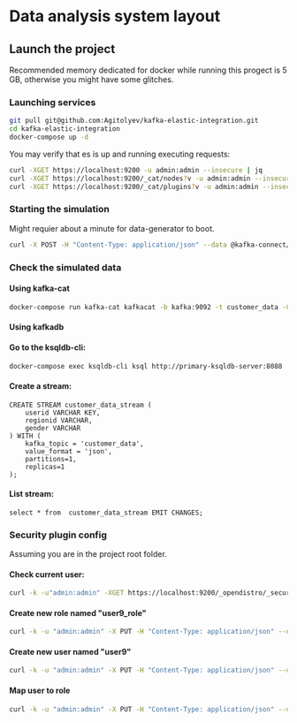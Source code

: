 # Data analysis system layout

## Launch the project

Recommended memory dedicated for docker while running this progect is 5 GB, otherwise you might have some glitches.

### Launching services

``` bash
git pull git@github.com:Agitolyev/kafka-elastic-integration.git
cd kafka-elastic-integration
docker-compose up -d
```

You may verify that es is up and running executing requests:

```bash
curl -XGET https://localhost:9200 -u admin:admin --insecure | jq
curl -XGET https://localhost:9200/_cat/nodes?v -u admin:admin --insecure
curl -XGET https://localhost:9200/_cat/plugins?v -u admin:admin --insecure
```

### Starting the simulation

Might requier about a minute for data-generator to boot.
```bash
curl -X POST -H "Content-Type: application/json" --data @kafka-connect/connector_users.config http://localhost:8083/connectors | jq
```

### Check the simulated data

#### Using kafka-cat

```bash
docker-compose run kafka-cat kafkacat -b kafka:9092 -t customer_data -C
```

#### Using kafkadb

#### Go to the ksqldb-cli:
```bash
docker-compose exec ksqldb-cli ksql http://primary-ksqldb-server:8088
```

#### Create a stream:
``` 
CREATE STREAM customer_data_stream (
    userid VARCHAR KEY,
    regionid VARCHAR,
    gender VARCHAR
) WITH (
    kafka_topic = 'customer_data',
    value_format = 'json',
    partitions=1,
    replicas=1
);
```

#### List stream:
```
select * from  customer_data_stream EMIT CHANGES;
```

### Security plugin config

Assuming you are in the project root folder.

#### Check current user:
```bash
curl -k -u"admin:admin" -XGET https://localhost:9200/_opendistro/_security/api/account/ | jq
```

#### Create new role named "user9_role"
```bash
curl -k -u "admin:admin" -X PUT -H "Content-Type: application/json" --data @user-managment/create_role.json https://localhost:9200/_opendistro/_security/api/roles/user9_role/ | jq
```

#### Create new user named "user9"
```bash
curl -k -u "admin:admin" -X PUT -H "Content-Type: application/json" --data @user-managment/create_user.json https://localhost:9200/_opendistro/_security/api/internalusers/user9/ | jq
```

#### Map user to role
```bash
curl -k -u "admin:admin" -X PUT -H "Content-Type: application/json" --data @user-managment/role_mapping.json https://localhost:9200/_opendistro/_security/api/rolesmapping/user9_role/ | jq
```